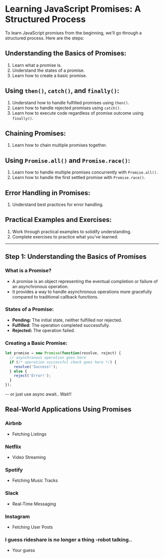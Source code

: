 # Learning JavaScript Promises: A Structured Process

To learn JavaScript promises from the beginning, we'll go through a structured process. Here are the steps:

## Understanding the Basics of Promises:

1. Learn what a promise is.
2. Understand the states of a promise.
3. Learn how to create a basic promise.

## Using `then()`, `catch()`, and `finally()`:

1. Understand how to handle fulfilled promises using `then()`.
2. Learn how to handle rejected promises using `catch()`.
3. Learn how to execute code regardless of promise outcome using `finally()`.

## Chaining Promises:

1. Learn how to chain multiple promises together.

## Using `Promise.all()` and `Promise.race()`:

1. Learn how to handle multiple promises concurrently with `Promise.all()`.
2. Learn how to handle the first settled promise with `Promise.race()`.

## Error Handling in Promises:

1. Understand best practices for error handling.

## Practical Examples and Exercises:

1. Work through practical examples to solidify understanding.
2. Complete exercises to practice what you've learned.

---

## Step 1: Understanding the Basics of Promises

### What is a Promise?

- A promise is an object representing the eventual completion or failure of an asynchronous operation.
- It provides a way to handle asynchronous operations more gracefully compared to traditional callback functions.

### States of a Promise:

- **Pending:** The initial state, neither fulfilled nor rejected.
- **Fulfilled:** The operation completed successfully.
- **Rejected:** The operation failed.

### Creating a Basic Promise:

```javascript
let promise = new Promise(function(resolve, reject) {
  // asynchronous operation goes here
  if (/* operation successful check goes here */) {
    resolve('Success!');
  } else {
    reject('Error!');
  }
});
```
--  or just use async await.. Wait!!

## Real-World Applications Using Promises

### Airbnb

- Fetching Listings

### Netflix

- Video Streaming

### Spotify

- Fetching Music Tracks

### Slack

- Real-Time Messaging

### Instagram

- Fetching User Posts

### I guess rideshare is no longer a thing -robot talking..

- Your guess